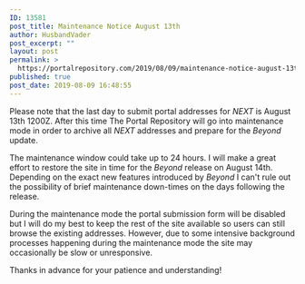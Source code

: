 ```yaml
---
ID: 13581
post_title: Maintenance Notice August 13th
author: HusbandVader
post_excerpt: ""
layout: post
permalink: >
  https://portalrepository.com/2019/08/09/maintenance-notice-august-13th/
published: true
post_date: 2019-08-09 16:48:55
---
```

Please note that the last day to submit portal addresses for <em>NEXT</em> is August 13th 1200Z. After this time The Portal Repository will go into maintenance mode in order to archive all <em>NEXT</em> addresses and prepare for the <em>Beyond </em>update.

The maintenance window could take up to 24 hours. I will make a great effort to restore the site in time for the <em>Beyond</em> release on August 14th. Depending on the exact new features introduced by <em>Beyond</em> I can't rule out the possibility of brief maintenance down-times on the days following the release.

During the maintenance mode the portal submission form will be disabled but I will do my best to keep the rest of the site available so users can still browse the existing addresses. However, due to some intensive background processes happening during the maintenance mode the site may occasionally be slow or unresponsive.

Thanks in advance for your patience and understanding!
